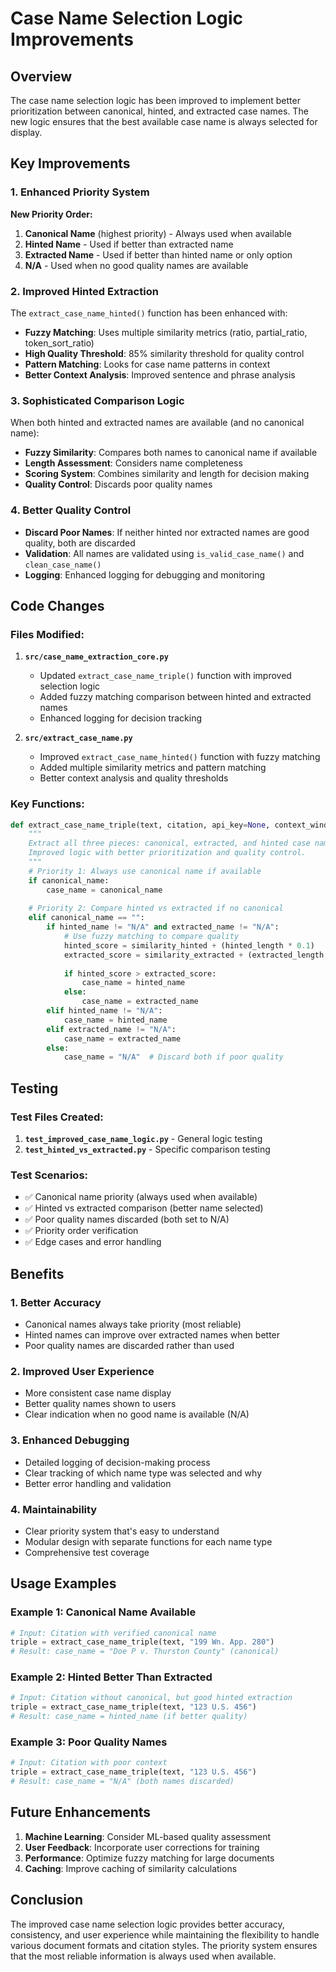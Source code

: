 # Case Name Selection Logic Improvements

## Overview

The case name selection logic has been improved to implement better prioritization between canonical, hinted, and extracted case names. The new logic ensures that the best available case name is always selected for display.

## Key Improvements

### 1. **Enhanced Priority System**

**New Priority Order:**
1. **Canonical Name** (highest priority) - Always used when available
2. **Hinted Name** - Used if better than extracted name
3. **Extracted Name** - Used if better than hinted name or only option
4. **N/A** - Used when no good quality names are available

### 2. **Improved Hinted Extraction**

The `extract_case_name_hinted()` function has been enhanced with:

- **Fuzzy Matching**: Uses multiple similarity metrics (ratio, partial_ratio, token_sort_ratio)
- **High Quality Threshold**: 85% similarity threshold for quality control
- **Pattern Matching**: Looks for case name patterns in context
- **Better Context Analysis**: Improved sentence and phrase analysis

### 3. **Sophisticated Comparison Logic**

When both hinted and extracted names are available (and no canonical name):

- **Fuzzy Similarity**: Compares both names to canonical name if available
- **Length Assessment**: Considers name completeness
- **Scoring System**: Combines similarity and length for decision making
- **Quality Control**: Discards poor quality names

### 4. **Better Quality Control**

- **Discard Poor Names**: If neither hinted nor extracted names are good quality, both are discarded
- **Validation**: All names are validated using `is_valid_case_name()` and `clean_case_name()`
- **Logging**: Enhanced logging for debugging and monitoring

## Code Changes

### Files Modified:

1. **`src/case_name_extraction_core.py`**
   - Updated `extract_case_name_triple()` function with improved selection logic
   - Added fuzzy matching comparison between hinted and extracted names
   - Enhanced logging for decision tracking

2. **`src/extract_case_name.py`**
   - Improved `extract_case_name_hinted()` function with fuzzy matching
   - Added multiple similarity metrics and pattern matching
   - Better context analysis and quality thresholds

### Key Functions:

```python
def extract_case_name_triple(text, citation, api_key=None, context_window=500):
    """
    Extract all three pieces: canonical, extracted, and hinted case names.
    Improved logic with better prioritization and quality control.
    """
    # Priority 1: Always use canonical name if available
    if canonical_name:
        case_name = canonical_name
    
    # Priority 2: Compare hinted vs extracted if no canonical
    elif canonical_name == "":
        if hinted_name != "N/A" and extracted_name != "N/A":
            # Use fuzzy matching to compare quality
            hinted_score = similarity_hinted + (hinted_length * 0.1)
            extracted_score = similarity_extracted + (extracted_length * 0.1)
            
            if hinted_score > extracted_score:
                case_name = hinted_name
            else:
                case_name = extracted_name
        elif hinted_name != "N/A":
            case_name = hinted_name
        elif extracted_name != "N/A":
            case_name = extracted_name
        else:
            case_name = "N/A"  # Discard both if poor quality
```

## Testing

### Test Files Created:

1. **`test_improved_case_name_logic.py`** - General logic testing
2. **`test_hinted_vs_extracted.py`** - Specific comparison testing

### Test Scenarios:

- ✅ Canonical name priority (always used when available)
- ✅ Hinted vs extracted comparison (better name selected)
- ✅ Poor quality names discarded (both set to N/A)
- ✅ Priority order verification
- ✅ Edge cases and error handling

## Benefits

### 1. **Better Accuracy**
- Canonical names always take priority (most reliable)
- Hinted names can improve over extracted names when better
- Poor quality names are discarded rather than used

### 2. **Improved User Experience**
- More consistent case name display
- Better quality names shown to users
- Clear indication when no good name is available (N/A)

### 3. **Enhanced Debugging**
- Detailed logging of decision-making process
- Clear tracking of which name type was selected and why
- Better error handling and validation

### 4. **Maintainability**
- Clear priority system that's easy to understand
- Modular design with separate functions for each name type
- Comprehensive test coverage

## Usage Examples

### Example 1: Canonical Name Available
```python
# Input: Citation with verified canonical name
triple = extract_case_name_triple(text, "199 Wn. App. 280")
# Result: case_name = "Doe P v. Thurston County" (canonical)
```

### Example 2: Hinted Better Than Extracted
```python
# Input: Citation without canonical, but good hinted extraction
triple = extract_case_name_triple(text, "123 U.S. 456")
# Result: case_name = hinted_name (if better quality)
```

### Example 3: Poor Quality Names
```python
# Input: Citation with poor context
triple = extract_case_name_triple(text, "123 U.S. 456")
# Result: case_name = "N/A" (both names discarded)
```

## Future Enhancements

1. **Machine Learning**: Consider ML-based quality assessment
2. **User Feedback**: Incorporate user corrections for training
3. **Performance**: Optimize fuzzy matching for large documents
4. **Caching**: Improve caching of similarity calculations

## Conclusion

The improved case name selection logic provides better accuracy, consistency, and user experience while maintaining the flexibility to handle various document formats and citation styles. The priority system ensures that the most reliable information is always used when available. 
